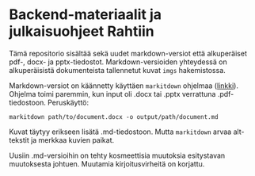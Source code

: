 # Backend-materiaalit ja julkaisuohjeet Rahtiin

Tämä repositorio sisältää sekä uudet markdown-versiot että alkuperäiset pdf-, docx- ja pptx-tiedostot. Markdown-versioiden yhteydessä on alkuperäisistä dokumenteista tallennetut kuvat `imgs` hakemistossa.

Markdown-versiot on käännetty käyttäen `markitdown` ohjelmaa ([linkki](https://github.com/microsoft/markitdown)). Ohjelma toimi paremmin, kun input oli .docx tai .pptx verrattuna .pdf-tiedostoon. Peruskäyttö:

```shell
markitdown path/to/document.docx -o output/path/document.md
```

Kuvat täytyy erikseen lisätä .md-tiedostoon. Mutta `markitdown` arvaa alt-tekstit ja merkkaa kuvien paikat.

Uusiin .md-versioihin on tehty kosmeettisia muutoksia esitystavan muutoksesta johtuen. Muutamia kirjoitusvirheitä on korjattu.
